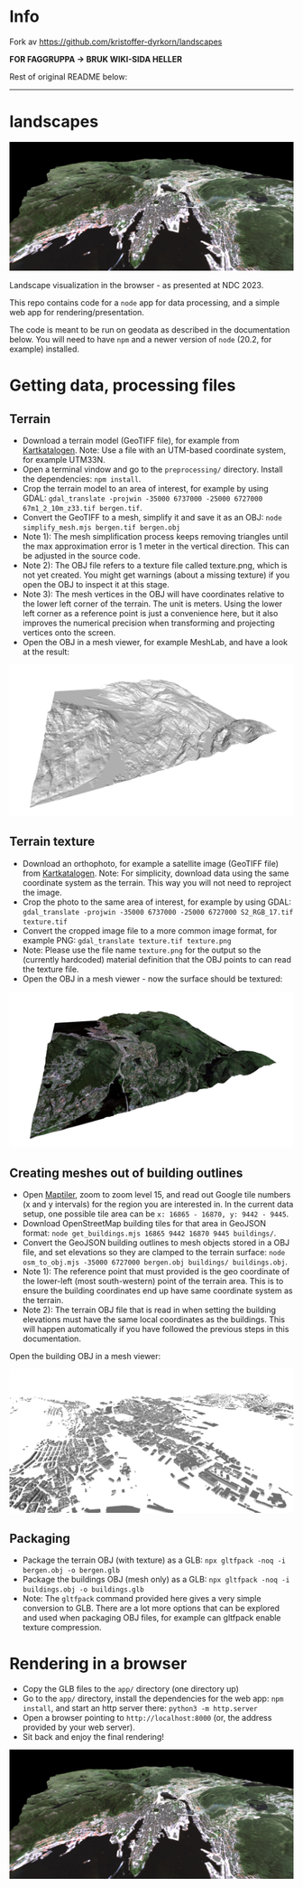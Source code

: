 # Info
Fork av https://github.com/kristoffer-dyrkorn/landscapes

**FOR FAGGRUPPA -> BRUK WIKI-SIDA HELLER**

Rest of original README below:

---

# landscapes

![](https://github.com/kristoffer-dyrkorn/landscapes/blob/main/images/result.jpg)

Landscape visualization in the browser - as presented at NDC 2023.

This repo contains code for a `node` app for data processing, and a simple web app for rendering/presentation.

The code is meant to be run on geodata as described in the documentation below. You will need to have `npm` and a newer version of `node` (20.2, for example) installed.

# Getting data, processing files

## Terrain

- Download a terrain model (GeoTIFF file), for example from [Kartkatalogen](https://kartkatalog.geonorge.no/metadata/dtm-10-terrengmodell-utm33/dddbb667-1303-4ac5-8640-7ec04c0e3918). Note: Use a file with an UTM-based coordinate system, for example UTM33N.
- Open a terminal vindow and go to the `preprocessing/` directory. Install the dependencies: `npm install`.
- Crop the terrain model to an area of interest, for example by using GDAL: `gdal_translate -projwin -35000 6737000 -25000 6727000 67m1_2_10m_z33.tif bergen.tif`.
- Convert the GeoTIFF to a mesh, simplify it and save it as an OBJ: `node simplify_mesh.mjs bergen.tif bergen.obj`
- Note 1): The mesh simplification process keeps removing triangles until the max approximation error is 1 meter in the vertical direction. This can be adjusted in the source code.
- Note 2): The OBJ file refers to a texture file called texture.png, which is not yet created. You might get warnings (about a missing texture) if you open the OBJ to inspect it at this stage.
- Note 3): The mesh vertices in the OBJ will have coordinates relative to the lower left corner of the terrain. The unit is meters. Using the lower left corner as a reference point is just a convenience here, but it also improves the numerical precision when transforming and projecting vertices onto the screen.
- Open the OBJ in a mesh viewer, for example MeshLab, and have a look at the result:

![](https://github.com/kristoffer-dyrkorn/landscapes/blob/main/images/mesh-large.jpg)

## Terrain texture

- Download an orthophoto, for example a satellite image (GeoTIFF file) from [Kartkatalogen](https://kartkatalog.geonorge.no/metadata/satellittdata-sentinel-2-skyfritt-opptak-norge-2022/2e996bf2-9b7b-4700-8a26-c1a8a274c136). Note: For simplicity, download data using the same coordinate system as the terrain. This way you will not need to reproject the image.
- Crop the photo to the same area of interest, for example by using GDAL: `gdal_translate -projwin -35000 6737000 -25000 6727000 S2_RGB_17.tif texture.tif`
- Convert the cropped image file to a more common image format, for example PNG: `gdal_translate texture.tif texture.png`
- Note: Please use the file name `texture.png` for the output so the (currently hardcoded) material definition that the OBJ points to can read the texture file.
- Open the OBJ in a mesh viewer - now the surface should be textured:

![](https://github.com/kristoffer-dyrkorn/landscapes/blob/main/images/mesh-large-textured.jpg)

## Creating meshes out of building outlines

- Open [Maptiler](https://www.maptiler.com/google-maps-coordinates-tile-bounds-projection/), zoom to zoom level 15, and read out Google tile numbers (x and y intervals) for the region you are interested in. In the current data setup, one possible tile area can be `x: 16865 - 16870, y: 9442 - 9445`.
- Download OpenStreetMap building tiles for that area in GeoJSON format: `node get_buildings.mjs 16865 9442 16870 9445 buildings/`.
- Convert the GeoJSON building outlines to mesh objects stored in a OBJ file, and set elevations so they are clamped to the terrain surface: `node osm_to_obj.mjs -35000 6727000 bergen.obj buildings/ buildings.obj`.
- Note 1): The reference point that must provided is the geo coordinate of the lower-left (most south-western) point of the terrain area. This is to ensure the building coordinates end up have same coordinate system as the terrain.
- Note 2): The terrain OBJ file that is read in when setting the building elevations must have the same local coordinates as the buildings. This will happen automatically if you have followed the previous steps in this documentation.

Open the building OBJ in a mesh viewer:

![](https://github.com/kristoffer-dyrkorn/landscapes/blob/main/images/buildings.jpg)

## Packaging

- Package the terrain OBJ (with texture) as a GLB: `npx gltfpack -noq -i bergen.obj -o bergen.glb`
- Package the buildings OBJ (mesh only) as a GLB: `npx gltfpack -noq -i buildings.obj -o buildings.glb `
- Note: The `gltfpack` command provided here gives a very simple conversion to GLB. There are a lot more options that can be explored and used when packaging OBJ files, for example can gltfpack enable texture compression.

# Rendering in a browser

- Copy the GLB files to the `app/` directory (one directory up)
- Go to the `app/` directory, install the dependencies for the web app: `npm install`, and start an http server there: `python3 -m http.server`
- Open a browser pointing to `http://localhost:8000` (or, the address provided by your web server).
- Sit back and enjoy the final rendering!

![](https://github.com/kristoffer-dyrkorn/landscapes/blob/main/images/result.jpg)
